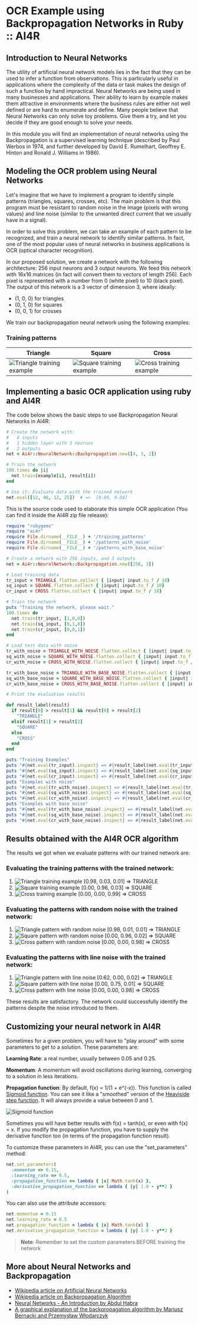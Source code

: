 # OCR Example using Backpropagation Networks in Ruby :: AI4R

## Introduction to Neural Networks

The utility of artificial neural network models lies in the fact that they can be used to infer a function from observations. This is particularly useful in applications where the complexity of the data or task makes the design of such a function by hand impractical. Neural Networks are being used in many businesses and applications. Their ability to learn by example makes them attractive in environments where the business rules are either not well defined or are hard to enumerate and define. Many people believe that Neural Networks can only solve toy problems. Give them a try, and let you decide if they are good enough to solve your needs.

In this module you will find an implementation of neural networks using the Backpropagation is a supervised learning technique (described by Paul Werbos in 1974, and further developed by David E. Rumelhart, Geoffrey E. Hinton and Ronald J. Williams in 1986).

## Modeling the OCR problem using Neural Networks

Let's imagine that we have to implement a program to identify simple patterns (triangles, squares, crosses, etc). The main problem is that this program must be resistant to random noise in the image (pixels with wrong values) and line noise (similar to the unwanted direct current that we usually have in a signal).

In order to solve this problem, we can take an example of each pattern to be recognized, and train a neural network to identify similar patterns. In fact, one of the most popular uses of neural networks in business applications is OCR (optical character recognition).

In our proposed solution, we create a network with the following architecture: 256 input neurons and 3 output neurons. We feed this network with 16x16 matrices (in fact will convert them to vectors of length 256). Each pixel is represented with a number from 0 (white pixel) to 10 (black pixel). The output of this network is a 3 vector of dimension 3, where ideally:

- (1, 0, 0) for triangles
- (0, 1, 0) for squares
- (0, 0, 1) for crosses

We train our backpropagation neural network using the following examples:

### Training patterns

| Triangle | Square | Cross |
|----------|--------|-------|
| ![Triangle training example](../site/src/documentation/resources/images/t.png) | ![Square training example](../site/src/documentation/resources/images/s.png) | ![Cross training example](../site/src/documentation/resources/images/c.png) |

## Implementing a basic OCR application using ruby and AI4R

The code below shows the basic steps to use Backpropagation Neural Networks in AI4R:

```ruby
# Create the network with:
#   4 inputs
#   1 hidden layer with 3 neurons
#   2 outputs
net = Ai4r::NeuralNetwork::Backpropagation.new([4, 3, 2])  

# Train the network
100.times do |i|
  net.train(example[i], result[i])
end

# Use it: Evaluate data with the trained network
net.eval([12, 48, 12, 25])  # =>  [0.89, 0.04]
```

This is the source code used to elaborate this simple OCR application (You can find it inside the AI4R zip file release):

```ruby
require "rubygems"
require "ai4r"
require File.dirname(__FILE__) + '/training_patterns'
require File.dirname(__FILE__) + '/patterns_with_noise'
require File.dirname(__FILE__) + '/patterns_with_base_noise'

# Create a network with 256 inputs, and 3 outputs
net = Ai4r::NeuralNetwork::Backpropagation.new([256, 3])

# Load training data
tr_input = TRIANGLE.flatten.collect { |input| input.to_f / 10}
sq_input = SQUARE.flatten.collect { |input| input.to_f / 10}
cr_input = CROSS.flatten.collect { |input| input.to_f / 10}

# Train the network
puts "Training the network, please wait."
100.times do
  net.train(tr_input, [1,0,0])
  net.train(sq_input, [0,1,0])
  net.train(cr_input, [0,0,1])
end

# Load test data with noise
tr_with_noise = TRIANGLE_WITH_NOISE.flatten.collect { |input| input.to_f / 10}
sq_with_noise = SQUARE_WITH_NOISE.flatten.collect { |input| input.to_f / 10}
cr_with_noise = CROSS_WITH_NOISE.flatten.collect { |input| input.to_f / 10}

tr_with_base_noise = TRIANGLE_WITH_BASE_NOISE.flatten.collect { |input| input.to_f / 10}
sq_with_base_noise = SQUARE_WITH_BASE_NOISE.flatten.collect { |input| input.to_f / 10}
cr_with_base_noise = CROSS_WITH_BASE_NOISE.flatten.collect { |input| input.to_f / 10}

# Print the evaluation results

def result_label(result)
  if result[0] > result[1] && result[0] > result[2]
    "TRIANGLE"
  elsif result[1] > result[2] 
    "SQUARE"
  else    
    "CROSS"
  end
end

puts "Training Examples"
puts "#{net.eval(tr_input).inspect} => #{result_label(net.eval(tr_input))}"
puts "#{net.eval(sq_input).inspect} => #{result_label(net.eval(sq_input))}"
puts "#{net.eval(cr_input).inspect} => #{result_label(net.eval(cr_input))}"
puts "Examples with noise"
puts "#{net.eval(tr_with_noise).inspect} => #{result_label(net.eval(tr_with_noise))}"
puts "#{net.eval(sq_with_noise).inspect} => #{result_label(net.eval(sq_with_noise))}"
puts "#{net.eval(cr_with_noise).inspect} => #{result_label(net.eval(cr_with_noise))}"
puts "Examples with base noise"
puts "#{net.eval(tr_with_base_noise).inspect} => #{result_label(net.eval(tr_with_base_noise))}"
puts "#{net.eval(sq_with_base_noise).inspect} => #{result_label(net.eval(sq_with_base_noise))}"
puts "#{net.eval(cr_with_base_noise).inspect} => #{result_label(net.eval(cr_with_base_noise))}"
```

## Results obtained with the AI4R OCR algorithm

The results we got when we evaluate patterns with our trained network are:

### Evaluating the training patterns with the trained network:

1. ![Triangle training example](../site/src/documentation/resources/images/t.png) [0.98, 0.03, 0.01] => TRIANGLE
2. ![Square training example](../site/src/documentation/resources/images/s.png) [0.00, 0.96, 0.03] => SQUARE
3. ![Cross training example](../site/src/documentation/resources/images/c.png) [0.00, 0.00, 0.99] => CROSS

### Evaluating the patterns with random noise with the trained network:

1. ![Triangle pattern with random noise](../site/src/documentation/resources/images/t_wn.png) [0.98, 0.01, 0.01] => TRIANGLE
2. ![Square pattern with random noise](../site/src/documentation/resources/images/s_wn.png) [0.00, 0.96, 0.02] => SQUARE
3. ![Cross pattern with random noise](../site/src/documentation/resources/images/c_wn.png) [0.00, 0.00, 0.98] => CROSS

### Evaluating the patterns with line noise with the trained network:

1. ![Triangle pattern with line noise](../site/src/documentation/resources/images/t_wbn.png) [0.62, 0.00, 0.02] => TRIANGLE
2. ![Square pattern with line noise](../site/src/documentation/resources/images/s_wbn.png) [0.00, 0.75, 0.01] => SQUARE
3. ![Cross pattern with line noise](../site/src/documentation/resources/images/c_wbn.png) [0.00, 0.00, 0.98] => CROSS

These results are satisfactory. The network could successfully identify the patterns despite the noise introduced to them.

## Customizing your neural network in AI4R

Sometimes for a given problem, you will have to "play around" with some parameters to get to a solution. These parameters are:

**Learning Rate**: a real number, usually between 0.05 and 0.25.

**Momentum**: A momentum will avoid oscillations during learning, converging to a solution in less iterations.

**Propagation function**: By default, f(x) = 1/(1 + e^(-x)). This function is called [Sigmoid function](http://en.wikipedia.org/wiki/Sigmoid_function). You can see it like a "smoothed" version of the [Heaviside step function](http://en.wikipedia.org/wiki/Heaviside_step_function). It will always provide a value between 0 and 1.

![Sigmoid function](../site/src/documentation/resources/images/sigmoid.png)

Sometimes you will have better results with f(x) = tanh(x), or even with f(x) = x. If you modify the propagation function, you have to supply the derivative function too (in terms of the propagation function result).

To customize these parameters in AI4R, you can use the "set_parameters" method:

```ruby
net.set_parameters( 
  :momentum => 0.15, 
  :learning_rate => 0.5,
  :propagation_function => lambda { |x| Math.tanh(x) },
  :derivative_propagation_function => lambda { |y| 1.0 - y**2 }
)
```

You can also use the attribute accessors:

```ruby
net.momentum = 0.15 
net.learning_rate = 0.5
net.propagation_function = lambda { |x| Math.tanh(x) }
net.derivative_propagation_function = lambda { |y| 1.0 - y**2 }
```

> **Note**: Remember to set the custom parameters BEFORE training the network

## More about Neural Networks and Backpropagation

- [Wikipedia article on Artificial Neural Networks](http://en.wikipedia.org/wiki/Artificial_neural_network)
- [Wikipedia article on Backpropagation Algorithm](http://en.wikipedia.org/wiki/Backpropagation)
- [Neural Networks - An Introduction by Abdul Habra](http://www.tek271.com/articles/neuralNet/IntoToNeuralNets.html)
- [A graphical explanation of the backpropagation algorithm by Mariusz Bernacki and Przemysław Włodarczyk](http://galaxy.agh.edu.pl/~vlsi/AI/backp_t_en/backprop.html)